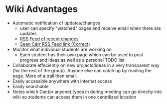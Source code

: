 Wiki Advantages
===============

-   Automatic notification of updates/changes
    -   user can specify "watched" pages and receive email when there are updates
    -   [RSS Feed of recent changes](http://gamescrafters.berkeley.edu/wiki/index.php?title=Special:Recentchanges&feed=rss)
    -   [Sean Carr RSS Feed link (Correct)](http://www.seancarr.net/gcwiki/index.php?title=Special:Recentchanges&feed=rss)
-   Monitor what individual students are working on
    -   Each student has their own page which can be used to post progress and ideas as well as a personal TODO list
-   Collaborate effeciently on new projects/ideas in a very transparent way (for the rest of the group). Anyone else can catch up by reading the page. More of a trail than email.
-   Easily accessible anywhere with internet access
-   Easily searchable
-   Notes which Dan(or anyone) types in during meeting can go directly into wiki so students can access them in one centrilized location

